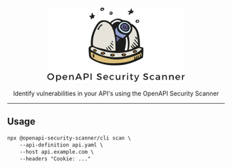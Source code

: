 <p align="center">
    <img alt="babel" src="https://raw.githubusercontent.com/cloudchefs/openapi-security-scanner/master/img/logo.png" width="320">
</p>

<p align="center">
  Identify vulnerabilities in your API's using the OpenAPI Security Scanner
</p>

---

## Usage

```
npx @openapi-security-scanner/cli scan \
    --api-definition api.yaml \
    --host api.example.com \
    --headers "Cookie: ..."
```
